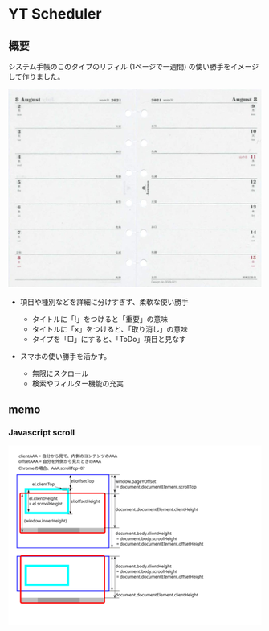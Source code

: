# YT Scheduler

## 概要

システム手帳のこのタイプのリフィル
(1ページで一週間)
の使い勝手をイメージして作りました。

![](docs/refill1.jpg)
  
* 項目や種別などを詳細に分けすぎず、柔軟な使い勝手
  - タイトルに「!」をつけると「重要」の意味
  - タイトルに「×」をつけると、「取り消し」の意味
  - タイプを「□」にすると、「ToDo」項目と見なす

* スマホの使い勝手を活かす。
  - 無限にスクロール
  - 検索やフィルター機能の充実

## memo

### Javascript scroll

![](docs/javascript-scroll.svg)
